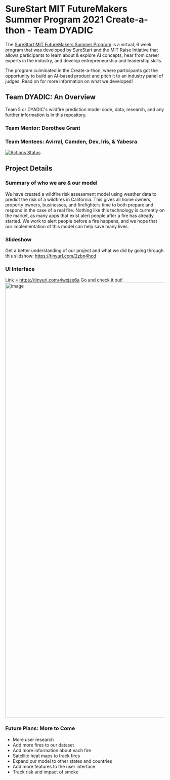 
# SureStart MIT FutureMakers Summer Program 2021 Create-a-thon - Team DYADIC
The [SureStart MIT FutureMakers Summer Program](https://mysurestart.com/) is a virtual, 6 week program that was developed by SureStart and the MIT Raise Intiative that allows participants to learn about & explore AI concepts, hear from career experts in the industry, and develop entrepreneurship and leadership skills. 

The program culminated in the Create-a-thon, where participants got the opportunity to build an AI-based product and pitch it to an industry panel of judges. Read on for more information on what we developed! 

##  Team DYADIC: An Overview
Team 5 or DYADIC's wildfire prediction model code, data, research, and any further information is in this repository.
### Team Mentor: Dorothee Grant
### Team Mentees: Avirral, Camden, Dev, Iris, & Yabesra 

[![Actions Status](https://github.com/github/linguist/workflows/Run%20Tests/badge.svg)](https://github.com/Yabesra/DYADIC-Create-A-Thon)

[issues]:https://github.com/Yabesra/DYADIC-Create-A-Thon
[new-issue]:https://github.com/Yabesra/DYADIC-Create-A-Thon

## Project Details
### Summary of who we are & our model

We have created a wildfire risk assessment model using weather data to predict the risk of a wildfires in California. This gives all home owners, property owners, businesses, and firefighters time to both prepare and respond in the case of a real fire. Nothing like this technology is currently on the market, as many apps that exist alert people after a fire has already started. We work to alert people before a fire happens, and we hope that our implementation of this model can help save many lives. 

### Slideshow
Get a better understanding of our project and what we did by going through this slidshow: https://tinyurl.com/2zbn4hcd

### UI Interface
Link = https://tinyurl.com/4wxjze6a 
Go and check it out!
<img width="1373" alt="image" src="https://user-images.githubusercontent.com/69210652/129349182-fe83f2ca-b380-44f6-b416-76b19eebc2c2.png">


### Future Plans: More to Come 
* More user research
* Add more fires to our dataset
* Add more information about each fire
* Satellite heat maps to track fires
* Expand our model to other states and countries
* Add more features to the user interface
* Track risk and impact of smoke

